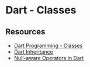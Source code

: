 # Dart - Classes
## Resources
- [Dart Programming - Classes](https://intranet.hbtn.io/rltoken/NxX4WSzh-7vH51pZJPfYBQ)
- [Dart Inheritance](https://intranet.hbtn.io/rltoken/Oumk6vy26spOl65VdAsUvQ)
- [Null-aware Operators in Dart](https://intranet.hbtn.io/rltoken/mhN8VUtSrYamSivjNtS_4w)

